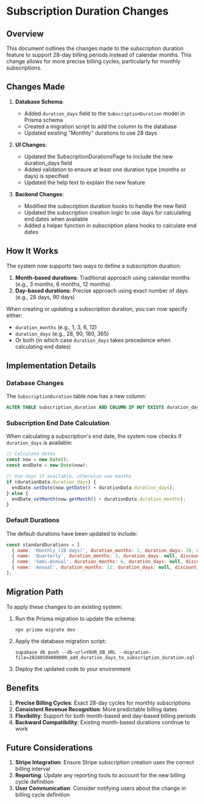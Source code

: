 # Subscription Duration Changes

## Overview

This document outlines the changes made to the subscription duration feature to support 28-day billing periods instead of calendar months. This change allows for more precise billing cycles, particularly for monthly subscriptions.

## Changes Made

1. **Database Schema**:
   - Added `duration_days` field to the `SubscriptionDuration` model in Prisma schema
   - Created a migration script to add the column to the database
   - Updated existing "Monthly" durations to use 28 days

2. **UI Changes**:
   - Updated the SubscriptionDurationsPage to include the new duration_days field
   - Added validation to ensure at least one duration type (months or days) is specified
   - Updated the help text to explain the new feature

3. **Backend Changes**:
   - Modified the subscription duration hooks to handle the new field
   - Updated the subscription creation logic to use days for calculating end dates when available
   - Added a helper function in subscription plans hooks to calculate end dates

## How It Works

The system now supports two ways to define a subscription duration:

1. **Month-based durations**: Traditional approach using calendar months (e.g., 3 months, 6 months, 12 months)
2. **Day-based durations**: Precise approach using exact number of days (e.g., 28 days, 90 days)

When creating or updating a subscription duration, you can now specify either:
- `duration_months` (e.g., 1, 3, 6, 12)
- `duration_days` (e.g., 28, 90, 180, 365)
- Or both (in which case `duration_days` takes precedence when calculating end dates)

## Implementation Details

### Database Changes

The `SubscriptionDuration` table now has a new column:

```sql
ALTER TABLE subscription_duration ADD COLUMN IF NOT EXISTS duration_days INTEGER;
```

### Subscription End Date Calculation

When calculating a subscription's end date, the system now checks if `duration_days` is available:

```javascript
// Calculate dates
const now = new Date();
const endDate = new Date(now);

// Use days if available, otherwise use months
if (durationData.duration_days) {
  endDate.setDate(now.getDate() + durationData.duration_days);
} else {
  endDate.setMonth(now.getMonth() + durationData.duration_months);
}
```

### Default Durations

The default durations have been updated to include:

```javascript
const standardDurations = [
  { name: 'Monthly (28 days)', duration_months: 1, duration_days: 28, discount_percent: 0 },
  { name: 'Quarterly', duration_months: 3, duration_days: null, discount_percent: 5 },
  { name: 'Semi-Annual', duration_months: 6, duration_days: null, discount_percent: 10 },
  { name: 'Annual', duration_months: 12, duration_days: null, discount_percent: 15 }
];
```

## Migration Path

To apply these changes to an existing system:

1. Run the Prisma migration to update the schema:
   ```
   npx prisma migrate dev
   ```

2. Apply the database migration script:
   ```
   supabase db push --db-url=YOUR_DB_URL --migration-file=20240504000000_add_duration_days_to_subscription_duration.sql
   ```

3. Deploy the updated code to your environment

## Benefits

1. **Precise Billing Cycles**: Exact 28-day cycles for monthly subscriptions
2. **Consistent Revenue Recognition**: More predictable billing dates
3. **Flexibility**: Support for both month-based and day-based billing periods
4. **Backward Compatibility**: Existing month-based durations continue to work

## Future Considerations

1. **Stripe Integration**: Ensure Stripe subscription creation uses the correct billing interval
2. **Reporting**: Update any reporting tools to account for the new billing cycle definition
3. **User Communication**: Consider notifying users about the change in billing cycle definition
